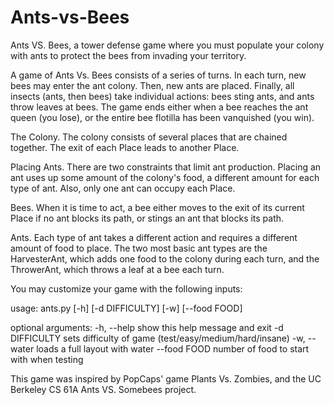 # Ants-vs-Bees

Ants VS. Bees, a tower defense game where you must populate your colony with ants to protect the bees from invading your territory. 

A game of Ants Vs. Bees consists of a series of turns. In each turn, new bees may enter the ant colony. Then, new ants are placed. Finally, all insects (ants, then bees) take individual actions: bees sting ants, and ants throw leaves at bees. The game ends either when a bee reaches the ant queen (you lose), or the entire bee flotilla has been vanquished (you win).

The Colony. The colony consists of several places that are chained together. The exit of each Place leads to another Place.

Placing Ants. There are two constraints that limit ant production. Placing an ant uses up some amount of the colony's food, a different amount for each type of ant. Also, only one ant can occupy each Place.

Bees. When it is time to act, a bee either moves to the exit of its current Place if no ant blocks its path, or stings an ant that blocks its path.

Ants. Each type of ant takes a different action and requires a different amount of food to place. The two most basic ant types are the HarvesterAnt, which adds one food to the colony during each turn, and the ThrowerAnt, which throws a leaf at a bee each turn.

You may customize your game with the following inputs:

usage: ants.py [-h] [-d DIFFICULTY] [-w] [--food FOOD]

optional arguments:
  -h, --help     show this help message and exit
  -d DIFFICULTY  sets difficulty of game (test/easy/medium/hard/insane)
  -w, --water    loads a full layout with water
  --food FOOD    number of food to start with when testing
  
  This game was inspired by PopCaps' game Plants Vs. Zombies, and the UC Berkeley CS 61A Ants VS. Somebees project.


